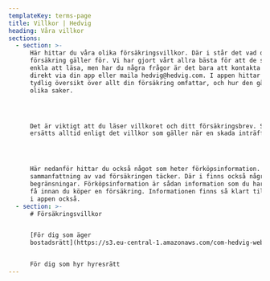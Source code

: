 ```yaml
---
templateKey: terms-page
title: Villkor | Hedvig
heading: Våra villkor
sections:
  - section: >-
      Här hittar du våra olika försäkringsvillkor. Där i står det vad din
      försäkring gäller för. Vi har gjort vårt allra bästa för att de ska vara
      enkla att läsa, men har du några frågor är det bara att kontakta Hedvig
      direkt via din app eller maila hedvig@hedvig.com. I appen hittar du en
      tydlig översikt över allt din försäkring omfattar, och hur den gäller för
      olika saker.




      Det är viktigt att du läser villkoret och ditt försäkringsbrev. Skador
      ersätts alltid enligt det villkor som gäller när en skada inträffar.




      Här nedanför hittar du också något som heter förköpsinformation. Det är en
      sammanfattning av vad försäkringen täcker. Där i finns också några viktiga
      begränsningar. Förköpsinformation är sådan information som du har rätt att
      få innan du köper en försäkring. Informationen finns så klart tillgänglig
      i appen också.
  - section: >-
      # Försäkringsvillkor


      [För dig som äger
      bostadsrätt](https://s3.eu-central-1.amazonaws.com/com-hedvig-web-content/Försäkringsvillkor+-+Bostadsrätt+(Februari+2018).pdf)


      För dig som hyr hyresrätt
---
```


